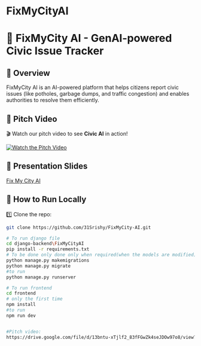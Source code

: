 # FixMyCityAI
# 🚀 FixMyCity AI - GenAI-powered Civic Issue Tracker

## 📌 Overview
FixMyCity AI is an AI-powered platform that helps citizens report civic issues (like potholes, garbage dumps, and traffic congestion) and enables authorities to resolve them efficiently.

## 📌 Pitch Video
🎬 Watch our pitch video to see **Civic AI** in action!  

[![Watch the Pitch Video](https://img.shields.io/badge/Watch%20Pitch%20Video-%F0%9F%93%B2-blue?style=for-the-badge)](https://drive.google.com/file/d/13bntu-xTjlf2_83fFGwZk4seJDOw97o8/view?usp=sharing)  

## 📌 Presentation Slides
[Fix My City AI](https://drive.google.com/file/d/1C-9YUS_OnP7pi_sQY1nzEujU2UyYUoMR/view?usp=sharing)


## 📜 How to Run Locally
1️⃣ Clone the repo:
```sh
git clone https://github.com/31Srishy/FixMyCity-AI.git

# To run django file
cd django-backend\FixMyCityAI
pip install -r requirements.txt
# To be done only done only when required(when the models are modified)
python manage.py makemigrations
python manage.py migrate
#to run
python manage.py runserver

# To run frontend
cd frontend
# only the first time
npm install
#to run
npm run dev


#Pitch video:
https://drive.google.com/file/d/13bntu-xTjlf2_83fFGwZk4seJDOw97o8/view?usp=sharing
